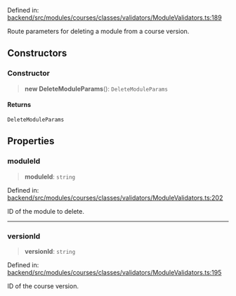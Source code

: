 Defined in: [backend/src/modules/courses/classes/validators/ModuleValidators.ts:189](https://github.com/continuousactivelearning/vibe/blob/e164f8b2c6380dfb48305a4531b51d78f4a518e5/backend/src/modules/courses/classes/validators/ModuleValidators.ts#L189)

Route parameters for deleting a module from a course version.

## Constructors

### Constructor

> **new DeleteModuleParams**(): `DeleteModuleParams`

#### Returns

`DeleteModuleParams`

## Properties

### moduleId

> **moduleId**: `string`

Defined in: [backend/src/modules/courses/classes/validators/ModuleValidators.ts:202](https://github.com/continuousactivelearning/vibe/blob/e164f8b2c6380dfb48305a4531b51d78f4a518e5/backend/src/modules/courses/classes/validators/ModuleValidators.ts#L202)

ID of the module to delete.

***

### versionId

> **versionId**: `string`

Defined in: [backend/src/modules/courses/classes/validators/ModuleValidators.ts:195](https://github.com/continuousactivelearning/vibe/blob/e164f8b2c6380dfb48305a4531b51d78f4a518e5/backend/src/modules/courses/classes/validators/ModuleValidators.ts#L195)

ID of the course version.
